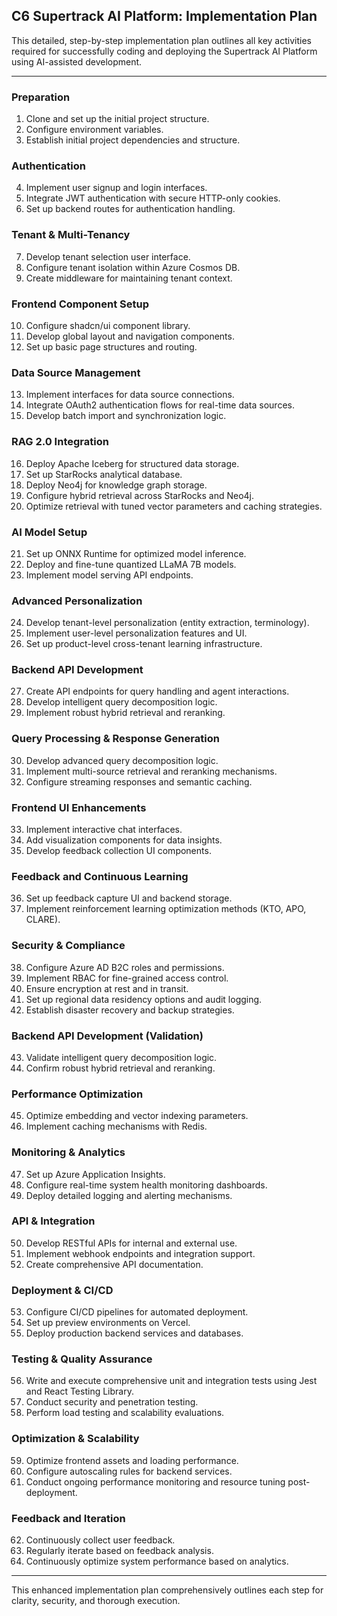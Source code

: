 ## **C6 Supertrack AI Platform: Implementation Plan**

This detailed, step-by-step implementation plan outlines all key activities required for successfully coding and deploying the Supertrack AI Platform using AI-assisted development.

---

### **Preparation**

1. Clone and set up the initial project structure.  
2. Configure environment variables.  
3. Establish initial project dependencies and structure.

### **Authentication**

4. Implement user signup and login interfaces.  
5. Integrate JWT authentication with secure HTTP-only cookies.  
6. Set up backend routes for authentication handling.

### **Tenant & Multi-Tenancy**

7. Develop tenant selection user interface.  
8. Configure tenant isolation within Azure Cosmos DB.  
9. Create middleware for maintaining tenant context.

### **Frontend Component Setup**

10. Configure shadcn/ui component library.  
11. Develop global layout and navigation components.  
12. Set up basic page structures and routing.

### **Data Source Management**

13. Implement interfaces for data source connections.  
14. Integrate OAuth2 authentication flows for real-time data sources.  
15. Develop batch import and synchronization logic.

### **RAG 2.0 Integration**

16. Deploy Apache Iceberg for structured data storage.  
17. Set up StarRocks analytical database.  
18. Deploy Neo4j for knowledge graph storage.  
19. Configure hybrid retrieval across StarRocks and Neo4j.  
20. Optimize retrieval with tuned vector parameters and caching strategies.

### **AI Model Setup**

21. Set up ONNX Runtime for optimized model inference.  
22. Deploy and fine-tune quantized LLaMA 7B models.  
23. Implement model serving API endpoints.

### **Advanced Personalization**

24. Develop tenant-level personalization (entity extraction, terminology).  
25. Implement user-level personalization features and UI.  
26. Set up product-level cross-tenant learning infrastructure.

### **Backend API Development**

27. Create API endpoints for query handling and agent interactions.  
28. Develop intelligent query decomposition logic.  
29. Implement robust hybrid retrieval and reranking.

### **Query Processing & Response Generation**

30. Develop advanced query decomposition logic.  
31. Implement multi-source retrieval and reranking mechanisms.  
32. Configure streaming responses and semantic caching.

### **Frontend UI Enhancements**

33. Implement interactive chat interfaces.  
34. Add visualization components for data insights.  
35. Develop feedback collection UI components.

### **Feedback and Continuous Learning**

36. Set up feedback capture UI and backend storage.  
37. Implement reinforcement learning optimization methods (KTO, APO, CLARE).

### **Security & Compliance**

38. Configure Azure AD B2C roles and permissions.  
39. Implement RBAC for fine-grained access control.  
40. Ensure encryption at rest and in transit.  
41. Set up regional data residency options and audit logging.  
42. Establish disaster recovery and backup strategies.

### **Backend API Development (Validation)**

43. Validate intelligent query decomposition logic.  
44. Confirm robust hybrid retrieval and reranking.

### **Performance Optimization**

45. Optimize embedding and vector indexing parameters.  
46. Implement caching mechanisms with Redis.

### **Monitoring & Analytics**

47. Set up Azure Application Insights.  
48. Configure real-time system health monitoring dashboards.  
49. Deploy detailed logging and alerting mechanisms.

### **API & Integration**

50. Develop RESTful APIs for internal and external use.  
51. Implement webhook endpoints and integration support.  
52. Create comprehensive API documentation.

### **Deployment & CI/CD**

53. Configure CI/CD pipelines for automated deployment.  
54. Set up preview environments on Vercel.  
55. Deploy production backend services and databases.

### **Testing & Quality Assurance**

56. Write and execute comprehensive unit and integration tests using Jest and React Testing Library.  
57. Conduct security and penetration testing.  
58. Perform load testing and scalability evaluations.

### **Optimization & Scalability**

59. Optimize frontend assets and loading performance.  
60. Configure autoscaling rules for backend services.  
61. Conduct ongoing performance monitoring and resource tuning post-deployment.

### **Feedback and Iteration**

62. Continuously collect user feedback.  
63. Regularly iterate based on feedback analysis.  
64. Continuously optimize system performance based on analytics.

---

This enhanced implementation plan comprehensively outlines each step for clarity, security, and thorough execution.

